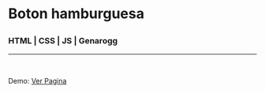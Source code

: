 <h1>Boton hamburguesa<p><h3>HTML | CSS | JS | Genarogg</h3></p></h1>
<hr/>

<br/>
<p>Demo: <a href="https://genarogg.github.io/boton-hamburguesa" target="_black">Ver Pagina</a></p>